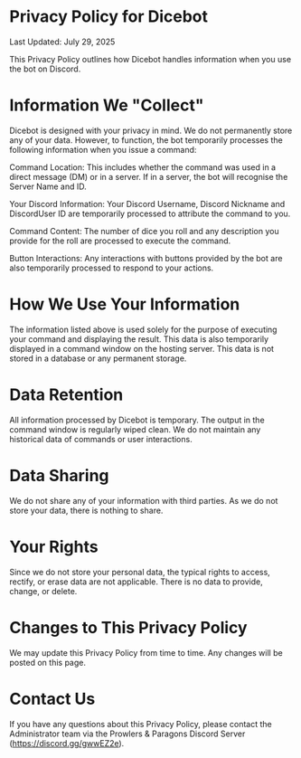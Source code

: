 # Privacy Policy for Dicebot
Last Updated: July 29, 2025

This Privacy Policy outlines how Dicebot handles information when you use the bot on Discord.

# Information We "Collect"

Dicebot is designed with your privacy in mind. We do not permanently store any of your data. However, to function, the bot temporarily processes the following information when you issue a command:

Command Location: This includes whether the command was used in a direct message (DM) or in a server. If in a server, the bot will recognise the Server Name and ID.

Your Discord Information: Your Discord Username, Discord Nickname and DiscordUser ID are temporarily processed to attribute the command to you.

Command Content: The number of dice you roll and any description you provide for the roll are processed to execute the command.

Button Interactions: Any interactions with buttons provided by the bot are also temporarily processed to respond to your actions.

# How We Use Your Information

The information listed above is used solely for the purpose of executing your command and displaying the result. This data is also temporarily displayed in a command window on the hosting server. This data is not stored in a database or any permanent storage.

# Data Retention
All information processed by Dicebot is temporary. The output in the command window is regularly wiped clean. We do not maintain any historical data of commands or user interactions.

# Data Sharing
We do not share any of your information with third parties. As we do not store your data, there is nothing to share.

# Your Rights
Since we do not store your personal data, the typical rights to access, rectify, or erase data are not applicable. There is no data to provide, change, or delete.

# Changes to This Privacy Policy
We may update this Privacy Policy from time to time. Any changes will be posted on this page.

# Contact Us
If you have any questions about this Privacy Policy, please contact the Administrator team via the Prowlers & Paragons Discord Server (https://discord.gg/gwwEZ2e).
